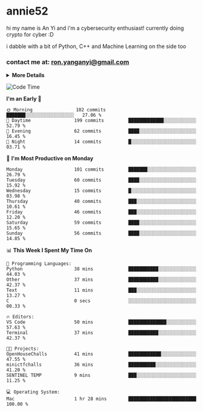 # annie52 

hi my name is An Yi and i'm a cybersecurity enthusiast!
currently doing crypto for cyber :D

i dabble with a bit of Python, C++ and Machine Learning on the side too

<!--
![trophy](https://github-profile-trophy.vercel.app/?username=yanganyi&theme=discord&no-frame=true&no-bg=false&margin-w=4&row=1)
-->

### contact me at: ron.yanganyi@gmail.com

<details>
<summary>
  <strong>More Details</strong>
</summary>
<br/>

**main langs**

![Python](https://img.shields.io/badge/-Python-black?style=for-the-badge&logo=python)
![C++](https://img.shields.io/badge/-C%2B%2B-black?style=for-the-badge&logo=c%2B%2B)
![Swift](https://img.shields.io/badge/-Swift-black?style=for-the-badge&logo=swift)

**dev envs**

![VSCode](https://img.shields.io/badge/-VS_Code-black?style=for-the-badge&logo=visualstudiocode)
![Figma](https://img.shields.io/badge/-Figma-black?style=for-the-badge&logo=figma)
![XCode](https://img.shields.io/badge/-XCode-black?style=for-the-badge&logo=xcode)
![Github](https://img.shields.io/badge/-Github-black?style=for-the-badge&logo=github)

**browsers**

![Arc Browser](https://img.shields.io/badge/-Arc-black?style=for-the-badge&logo=arc)
![Opera GX](https://img.shields.io/badge/-Opera_GX-black?style=for-the-badge&logo=operagx)
![Firefox](https://img.shields.io/badge/-Firefox-black?style=for-the-badge&logo=firefox)

**devices**

![macOS](https://img.shields.io/badge/-macOS-black?style=for-the-badge&logo=macos)
![Kali Linux](https://img.shields.io/badge/-Kali-black?style=for-the-badge&logo=kalilinux)
![Windows](https://img.shields.io/badge/-Windows-black?style=for-the-badge&logo=windows11)
![Android](https://img.shields.io/badge/-Android-black?style=for-the-badge&logo=android)

</details>

<!--START_SECTION:waka-->
![Code Time](http://img.shields.io/badge/Code%20Time-49%20hrs%2050%20mins-blue)

**I'm an Early 🐤** 

```text
🌞 Morning                102 commits         ███████░░░░░░░░░░░░░░░░░░   27.06 % 
🌆 Daytime                199 commits         █████████████░░░░░░░░░░░░   52.79 % 
🌃 Evening                62 commits          ████░░░░░░░░░░░░░░░░░░░░░   16.45 % 
🌙 Night                  14 commits          █░░░░░░░░░░░░░░░░░░░░░░░░   03.71 % 
```
📅 **I'm Most Productive on Monday** 

```text
Monday                   101 commits         ███████░░░░░░░░░░░░░░░░░░   26.79 % 
Tuesday                  60 commits          ████░░░░░░░░░░░░░░░░░░░░░   15.92 % 
Wednesday                15 commits          █░░░░░░░░░░░░░░░░░░░░░░░░   03.98 % 
Thursday                 40 commits          ███░░░░░░░░░░░░░░░░░░░░░░   10.61 % 
Friday                   46 commits          ███░░░░░░░░░░░░░░░░░░░░░░   12.20 % 
Saturday                 59 commits          ████░░░░░░░░░░░░░░░░░░░░░   15.65 % 
Sunday                   56 commits          ████░░░░░░░░░░░░░░░░░░░░░   14.85 % 
```


📊 **This Week I Spent My Time On** 

```text
💬 Programming Languages: 
Python                   38 mins             ███████████░░░░░░░░░░░░░░   44.03 % 
Other                    37 mins             ███████████░░░░░░░░░░░░░░   42.37 % 
Text                     11 mins             ███░░░░░░░░░░░░░░░░░░░░░░   13.27 % 
C                        0 secs              ░░░░░░░░░░░░░░░░░░░░░░░░░   00.33 % 

🔥 Editors: 
VS Code                  50 mins             ██████████████░░░░░░░░░░░   57.63 % 
Terminal                 37 mins             ███████████░░░░░░░░░░░░░░   42.37 % 

🐱‍💻 Projects: 
OpenHouseChalls          41 mins             ████████████░░░░░░░░░░░░░   47.55 % 
minictfchalls            36 mins             ██████████░░░░░░░░░░░░░░░   41.20 % 
SENTINEL TEMP            9 mins              ███░░░░░░░░░░░░░░░░░░░░░░   11.25 % 

💻 Operating System: 
Mac                      1 hr 28 mins        █████████████████████████   100.00 % 
```


<!--END_SECTION:waka-->

<!--
## a little background

- I am currently studying at [Hwa Chong Junior College](https://www.hci.edu.sg/), subject combi P CP M E
- Currently doing CTFs and [Leetcode](https://leetcode.com/) daily challenges
- Fluent in English and Chinese, learning Russian and Indonesian

<a href="">
  <img align="centre" src="https://github-readme-stats.vercel.app/api?username=yanganyi&count_private=true&include_all_commits=true&show_icons=true&title_color=007bff&text_color=e7e7e7&icon_color=007bff&bg_color=171c28" />
<a />
-->



<!--
![Top Langs](https://github-readme-stats.vercel.app/api/top-langs/?username=yanganyi&layout=compact&title_color=007bff&text_color=e7e7e7&icon_color=007bff&bg_color=171c28)
-->

<!--
**yanganyi/yanganyi** is a ✨ _special_ ✨ repository because its `README.md` (this file) appears on your GitHub profile.

Here are some ideas to get you started:

- 🔭 I’m currently working on ...
- 🌱 I’m currently learning ...
- 👯 I’m looking to collaborate on ...
- 🤔 I’m looking for help with ...
- 💬 Ask me about ...
- 📫 How to reach me: ...
- 😄 Pronouns: ...
- ⚡ Fun fact: ...
-->
